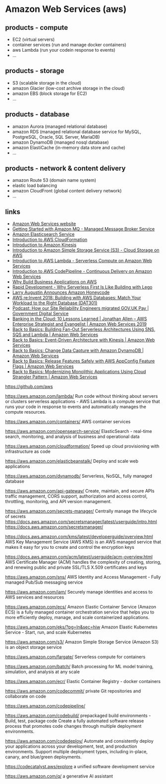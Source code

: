# Amazon Web Services (aws)

## products - compute
* EC2 (virtual servers)
* container services (run and manage docker containers)
* aws Lambda (run your codein response to events)
* ...

## products - storage
* S3 (scalable storage in the cloud)
* amazon Glacier (low-cost archive storage in the cloud)
* amazon EBS (block storage for EC2)
* ...

## products - database
* amazon Aurora (managed relational database)
* amazon RDS (managed relational database service for MySQL, PostgreSQL, Oracle, SQL Server, MariaDB)
* amazon DynamoDB (managed nosql database)
* amazon ElastiCache (in-memory data store and cache)
* ...

## products - network & content delivery
* amazon Route 53 (domain name system)
* elastic load balancing
* amazon CloudFront (global content delivery network)
* ...

## links
* [Amazon Web Services website](https://aws.amazon.com/)
* [Getting Started with Amazon MQ - Managed Message Broker Service](https://youtu.be/iDT1zFpy1kE)
* [Amazon Elasticsearch Service](https://youtu.be/WuonfW-zQJ8)
* [Introduction to AWS CloudFormation](https://youtu.be/Omppm_YUG2g)
* [Introduction to Amazon Kinesis](https://youtu.be/MbEfiX4sMXc)
* [Introduction to Amazon Simple Storage Service (S3) - Cloud Storage on AWS](https://youtu.be/77lMCiiMilo)
* [Introduction to AWS Lambda - Serverless Compute on Amazon Web Services](https://youtu.be/eOBq__h4OJ4)
* [Introduction to AWS CodePipeline - Continuous Delivery on Amazon Web Services](https://youtu.be/YxcIj_SLflw)
* [Why Build Business Applications on AWS](https://youtu.be/Mr0ZOnjwsXk)
* [Rapid Development - Why Serverless First Is Like Building with Lego](https://youtu.be/5siD210Grr4)
* [Larry Augustin Announces Amazon Honeycode](https://youtu.be/zPupFm0BBFw)
* [AWS re:Invent 2018: Building with AWS Databases: Match Your Workload to the Right Database (DAT301)](https://youtu.be/hwnNbLXN4vA)
* [Podcast: How our Site Reliability Engineers migrated GOV.UK Pay | Government Digital Service](https://gds.blog.gov.uk/2021/10/28/podcast-how-our-site-reliability-engineers-migrated-gov-uk-pay/)
* [Banking in the Cloud: 10 Lessons Learned | Jonathan Allen – AWS Enterprise Strategist and Evangelist | Amazon Web Services 2019](https://www.youtube.com/watch?v=phK8P7JQeso)
* [Back to Basics: Building Fan-Out Serverless Architectures Using SNS, SQS and Lambda | Amazon Web Services](https://www.youtube.com/watch?v=CEj0yyubNgQ)
* [Back to Basics: Event-Driven Architecture with Kinesis | Amazon Web Services](https://www.youtube.com/watch?v=uwVYQv-HRYU)
* [Back to Basics: Change Data Capture with Amazon DynamoDB | Amazon Web Services](https://www.youtube.com/watch?v=6YVjzD-70p4)
* [Back to Basics: Release Features Safely with AWS AppConfig Feature Flags | Amazon Web Services](https://www.youtube.com/watch?v=20NhUuWua_c)
* [Back to Basics: Modernizing Monolithic Applications Using Cloud Strangler Pattern | Amazon Web Services](https://www.youtube.com/watch?v=Y4CuUxiWY5w)



https://github.com/aws

https://aws.amazon.com/lambda/
Run code without thinking about servers or clusters
serverless applications - AWS Lambda is a compute service that runs your code in response to events and automatically manages the compute resources. 

https://aws.amazon.com/containers/
AWS container services

https://aws.amazon.com/opensearch-service/
ElasticSearch - real-time search, monitoring, and analysis of business and operational data

https://aws.amazon.com/cloudformation/
Speed up cloud provisioning with infrastructure as code

https://aws.amazon.com/elasticbeanstalk/
Deploy and scale web applications

https://aws.amazon.com/dynamodb/
Serverless, NoSQL, fully managed database

https://aws.amazon.com/api-gateway/
Create, maintain, and secure APIs
traffic management, CORS support, authorization and access control, throttling, monitoring, and API version management.

https://aws.amazon.com/secrets-manager/
Centrally manage the lifecycle of secrets
https://docs.aws.amazon.com/secretsmanager/latest/userguide/intro.html
https://docs.aws.amazon.com/secretsmanager/

https://docs.aws.amazon.com/kms/latest/developerguide/overview.html
AWS Key Management Service (AWS KMS) is an AWS managed service that makes it easy for you to create and control the encryption keys

https://docs.aws.amazon.com/acm/latest/userguide/acm-overview.html
AWS Certificate Manager (ACM) handles the complexity of creating, storing, and renewing public and private SSL/TLS X.509 certificates and keys

https://aws.amazon.com/sns/
AWS Identity and Access Management - Fully managed Pub/Sub messaging service

https://aws.amazon.com/iam/
Securely manage identities and access to AWS services and resources

https://aws.amazon.com/ecs/
Amazon Elastic Container Service (Amazon ECS) is a fully managed container orchestration service that helps you to more efficiently deploy, manage, and scale containerized applications.

https://aws.amazon.com/eks/?pg=ln&sec=hiw
Amazon Elastic Kubernetes Service - Start, run, and scale Kubernetes

https://aws.amazon.com/s3/
Amazon Simple Storage Service (Amazon S3) is an object storage service

https://aws.amazon.com/fargate/
Serverless compute for containers

https://aws.amazon.com/batch/
Batch processing for ML model training, simulation, and analysis at any scale

https://aws.amazon.com/ecr/
Elastic Container Registry - docker containers

https://aws.amazon.com/codecommit/
private Git repositories and collaborate on code

https://aws.amazon.com/codepipeline/

https://aws.amazon.com/codebuild/
prepackaged build environments - Build, test, package code
Create a fully automated software release process that promotes code changes through multiple deployment environments.

https://aws.amazon.com/codedeploy/
Automate and consistently deploy your applications across your development, test, and production environments.
Support multiple deployment types, including in-place, canary, and blue/green deployments.

https://codecatalyst.aws/explore
a unified software development service 

https://aws.amazon.com/q/
a generative AI assistant







